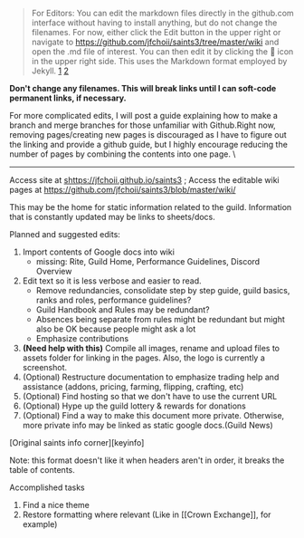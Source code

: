 > For Editors: You can edit the markdown files directly in the github.com interface without having to install anything, but do not change the filenames. For now, either click the Edit button in the upper right or navigate to <https://github.com/jfchoii/saints3/tree/master/wiki> and open the .md file of interest. You can then edit it by clicking the :pencil: icon in the upper right side. This uses the Markdown format employed by Jekyll. [1](https://www.markdownguide.org/tools/jekyll/) [2](https://www.markdownguide.org/cheat-sheet/)

**Don't change any filenames. This will break links until I can soft-code permanent links, if necessary.**

For more complicated edits, I will post a guide explaining how to make a branch and merge branches for those unfamiliar with Github.Right now, removing pages/creating new pages is discouraged as I have to figure out the linking and provide a github guide, but I highly encourage reducing the number of pages by combining the contents into one page. \ 

---

Access site at <shttps://jfchoii.github.io/saints3> ; Access the editable wiki pages at <https://github.com/jfchoii/saints3/blob/master/wiki/>

This may be the home for static information related to the guild. Information that is constantly updated may be links to sheets/docs.

Planned and suggested edits:
1. Import contents of Google docs into wiki
   - missing: Rite, Guild Home, Performance Guidelines, Discord Overview
2. Edit text so it is less verbose and easier to read. 
   - Remove redundancies, consolidate step by step guide, guild basics, ranks and roles, performance guidelines?
   - Guild Handbook and Rules may be redundant? 
   - Absences being separate from rules might be redundant but might also be OK because people might ask a lot
   - Emphasize contributions
3. **(Need help with this)** Compile all images, rename and upload files to assets folder for linking in the pages. Also, the logo is currently a screenshot.
4. (Optional) Restructure documentation to emphasize trading help and assistance (addons, pricing, farming, flipping, crafting, etc)
5. (Optional) Find hosting so that we don't have to use the current URL
6. (Optional) Hype up the guild lottery & rewards for donations
7. (Optional) Find a way to make this document more private. Otherwise, more private info may be linked as static google docs.(Guild News)

[Original saints info corner][keyinfo]

Note: this format doesn't like it when headers aren't in order, it breaks the table of contents.

Accomplished tasks
1. Find a nice theme 
2. Restore formatting where relevant (Like in [[Crown Exchange]], for example)